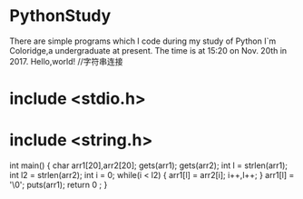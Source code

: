 # PythonStudy
There are simple programs which I code during my study of Python
I`m Coloridge,a undergraduate at present.
The time is at 15:20 on Nov. 20th in 2017.
Hello,world!
//字符串连接
# include <stdio.h>
# include <string.h>

int main()
{
	char arr1[20],arr2[20];
	gets(arr1);
	gets(arr2);
	int l = strlen(arr1);
	int l2 = strlen(arr2);
	int i = 0;
	while(i < l2)
	{
		arr1[l] = arr2[i];
		i++,l++;
	}
	arr1[l] = '\0';
	puts(arr1);
	return 0 ;
}
